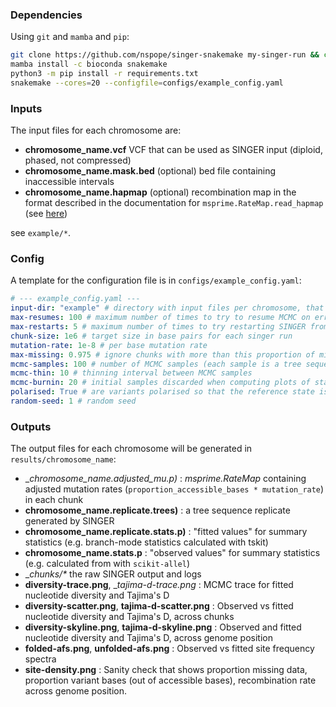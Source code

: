 ### Dependencies

Using `git` and `mamba` and `pip`:

```bash
git clone https://github.com/nspope/singer-snakemake my-singer-run && cd my-singer-run
mamba install -c bioconda snakemake
python3 -m pip install -r requirements.txt
snakemake --cores=20 --configfile=configs/example_config.yaml
```

### Inputs

The input files for each chromosome are:

  - __chromosome_name.vcf__ VCF that can be used as SINGER input (diploid, phased, not compressed)
  - __chromosome_name.mask.bed__ (optional) bed file containing inaccessible intervals
  - __chromosome_name.hapmap__ (optional) recombination map in the format described in the documentation for `msprime.RateMap.read_hapmap` (see [here](https://tskit.dev/msprime/docs/stable/api.html#msprime.RateMap.read_hapmap))

see `example/*`.

### Config

A template for the configuration file is in `configs/example_config.yaml`:

```yaml
# --- example_config.yaml ---
input-dir: "example" # directory with input files per chromosome, that are "chrom.vcf" "chrom.hapmap" "chrom.mask.bed"
max-resumes: 100 # maximum number of times to try to resume MCMC on error
max-restarts: 5 # maximum number of times to try restarting SINGER from the top
chunk-size: 1e6 # target size in base pairs for each singer run
mutation-rate: 1e-8 # per base mutation rate
max-missing: 0.975 # ignore chunks with more than this proportion of missing bases
mcmc-samples: 100 # number of MCMC samples (each sample is a tree sequence)
mcmc-thin: 10 # thinning interval between MCMC samples
mcmc-burnin: 20 # initial samples discarded when computing plots of statistics
polarised: True # are variants polarised so that the reference state is ancestral
random-seed: 1 # random seed
```

### Outputs

The output files for each chromosome will be generated in `results/chromosome_name`:

  - __chromosome_name.adjusted_mu.p)_ : _msprime.RateMap_ containing adjusted mutation rates (`proportion_accessible_bases * mutation_rate`) in each chunk
  - __chromosome_name.replicate.trees)__ : a tree sequence replicate generated by SINGER
  - __chromosome_name.replicate.stats.p)__ : "fitted values" for summary statistics (e.g. branch-mode statistics calculated with tskit)
  - __chromosome_name.stats.p__ : "observed values" for summary statistics (e.g. calculated from with `scikit-allel`)
  - __chunks/*_ the raw SINGER output and logs
  - __diversity-trace.png__, __tajima-d-trace.png_ : MCMC trace for fitted nucleotide diversity and Tajima's D
  - __diversity-scatter.png__, __tajima-d-scatter.png__ : Observed vs fitted nucleotide diversity and Tajima's D, across chunks
  - __diversity-skyline.png__, __tajima-d-skyline.png__ : Observed and fitted nucleotide diversity and Tajima's D, across genome position
  - __folded-afs.png__, __unfolded-afs.png__ : Observed vs fitted site frequency spectra
  - __site-density.png__ : Sanity check that shows proportion missing data, proportion variant bases (out of accessible bases), recombination rate across genome position.
